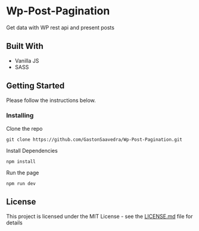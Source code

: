 # Wp-Post-Pagination

Get data with WP rest api and present posts

## Built With

- Vanilla JS
- SASS

## Getting Started

Please follow the instructions below.

### Installing

Clone the repo

```
git clone https://github.com/GastonSaavedra/Wp-Post-Pagination.git
```

Install Dependencies

```
npm install
```

Run the page

```
npm run dev
```

## License

This project is licensed under the MIT License - see the [LICENSE.md](LICENSE.md) file for details
